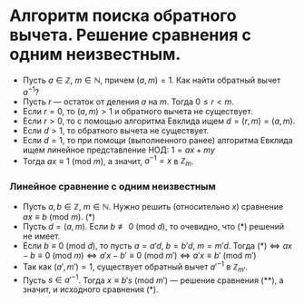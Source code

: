 # Алгоритм поиска обратного вычета. Решение сравнения с одним неизвестным.

+ Пусть $a \in \mathbb{Z}$, $m \in \mathbb{N}$, причем $(a, m) = 1$. Как найти обратный вычет $a^{-1}$?
+ Пусть $r$ — остаток от деления $a$ на $m$. Тогда $0 \leq r < m$.
+ Если $r = 0$, то $(a, m) > 1$ и обратного вычета не существует.
+ Если $r > 0$, то с помощью алгоритма Евклида ищем $d = (r, m) = (a, m)$.
+ Если $d > 1$, то обратного вычета не существует.
+ Если $d = 1$, то при помощи (выполненного ранее) алгоритма Евклида ищем линейное представление НОД:
  $1 = ax + my$
+ Тогда $ax \equiv 1 \ (\text{mod} \ m)$, а значит, $a^{-1} = x$ в $\mathbb{Z}_m$.

### **Линейное сравнение с одним неизвестным**

+ Пусть $a, b \in \mathbb{Z}$, $m \in \mathbb{N}$. Нужно решить (относительно $x$) сравнение
  $ax \equiv b \ (\text{mod} \ m). \ (\ast)$
+ Пусть $d = (a, m)$. Если $b \not\equiv 0 \ (\text{mod} \ d)$, то очевидно, что $(\ast)$ решений не имеет.
+ Если $b \equiv 0 \ (\text{mod} \ d)$, то пусть $a = a'd$, $b = b'd$, $m = m'd$. Тогда
  $(\ast) \Leftrightarrow a x - b \equiv 0 \ (\text{mod} \ m) \Leftrightarrow a' x - b' \equiv 0 \ (\text{mod} \ m') \Leftrightarrow a' x \equiv b' \ (\text{mod} \ m')$
+ Так как $(a', m') = 1$, существует обратный вычет $a'^{-1}$ в $\mathbb{Z}_{m'}$.
+ Пусть $s \in a'^{-1}$. Тогда $x \equiv b's \ (\text{mod} \ m')$ — решение сравнения $(\ast\ast)$, а значит, и исходного сравнения $(\ast)$.
